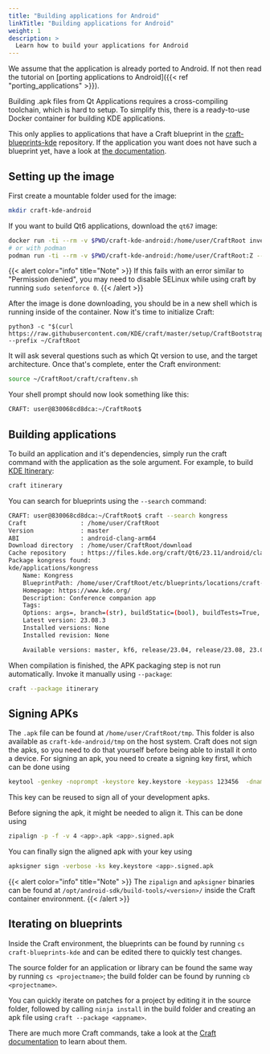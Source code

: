 ```yaml
---
title: "Building applications for Android"
linkTitle: "Building applications for Android"
weight: 1
description: >
  Learn how to build your applications for Android
---
```


We assume that the application is already ported to Android. If not then read the tutorial on [porting applications to Android]({{< ref "porting_applications" >}}).

Building .apk files from Qt Applications requires a cross-compiling toolchain, which is hard to setup. To simplify this, there is a ready-to-use Docker container for building KDE applications.

This only applies to applications that have a Craft blueprint in the [craft-blueprints-kde](https://invent.kde.org/packaging/craft-blueprints-kde) repository. If the application you want does not have such a blueprint yet, have a look at [the documentation](https://community.kde.org/Craft/Blueprints).


## Setting up the image

First create a mountable folder used for the image:

```bash
mkdir craft-kde-android
```

If you want to build Qt6 applications, download the `qt67` image:

```bash
docker run -ti --rm -v $PWD/craft-kde-android:/home/user/CraftRoot invent-registry.kde.org/sysadmin/ci-images/android-qt67 bash
# or with podman
podman run -ti --rm -v $PWD/craft-kde-android:/home/user/CraftRoot:Z --userns keep-id invent-registry.kde.org/sysadmin/ci-images/android-qt67 bash
```

{{< alert color="info" title="Note" >}}
If this fails with an error similar to "Permission denied", you may need to disable SELinux while using craft by running `sudo setenforce 0`.
{{< /alert >}}

After the image is done downloading, you should be in a new shell which is running inside of the container. Now it's time to initialize Craft:

```
python3 -c "$(curl https://raw.githubusercontent.com/KDE/craft/master/setup/CraftBootstrap.py)" --prefix ~/CraftRoot
```

It will ask several questions such as which Qt version to use, and the target architecture. Once that's complete, enter the Craft environment:

```bash
source ~/CraftRoot/craft/craftenv.sh
```

Your shell prompt should now look something like this:

```bash
CRAFT: user@830068cd8dca:~/CraftRoot$ 
```

## Building applications

To build an application and it's dependencies, simply run the craft command with the application as the sole argument. For example, to build [KDE Itinerary](https://apps.kde.org/itinerary/):

```bash
craft itinerary
```

You can search for blueprints using the `--search` command:

```bash
CRAFT: user@830068cd8dca:~/CraftRoot$ craft --search kongress
Craft               : /home/user/CraftRoot
Version             : master
ABI                 : android-clang-arm64
Download directory  : /home/user/CraftRoot/download
Cache repository    : https://files.kde.org/craft/Qt6/23.11/android/clang/arm64
Package kongress found:
kde/applications/kongress
    Name: Kongress
    BlueprintPath: /home/user/CraftRoot/etc/blueprints/locations/craft-blueprints-kde/kde/applications/kongress/kongress.py
    Homepage: https://www.kde.org/
    Description: Conference companion app
    Tags: 
    Options: args=, branch=(str), buildStatic=(bool), buildTests=True, buildType=MinSizeRel, featureArguments=, ignored=(bool), patchLevel=(int), revision=(str), srcDir=(str), version=(str)
    Latest version: 23.08.3
    Installed versions: None
    Installed revision: None

    Available versions: master, kf6, release/23.04, release/23.08, 23.04.3, 23.08.0, 23.08.1, 23.08.2, 23.08.3, 24.01.75
```

When compilation is finished, the APK packaging step is not run automatically. Invoke it manually using `--package`:

```bash
craft --package itinerary
```

## Signing APKs


The `.apk` file can be found at `/home/user/CraftRoot/tmp`. This folder is also available as `craft-kde-android/tmp` on the host system. Craft does not sign the apks, so you need to do that yourself before being able to install it onto a device. For signing an apk, you need to create a signing key first, which can be done using

```bash
keytool -genkey -noprompt -keystore key.keystore -keypass 123456  -dname "CN=None, OU=None, O=None, L=None, S=None, C=XY" -alias mykey -keyalg RSA -keysize 2048 -validity 10000 -storepass 123456
```

This key can be reused to sign all of your development apks.

Before signing the apk, it might be needed to align it.  This can be done using

```bash
zipalign -p -f -v 4 <app>.apk <app>.signed.apk
```

You can finally sign the aligned apk with your key using

```bash
apksigner sign -verbose -ks key.keystore <app>.signed.apk
```

{{< alert color="info" title="Note" >}}
The `zipalign` and `apksigner` binaries can be found at `/opt/android-sdk/build-tools/<version>/` inside the Craft container environment.
{{< /alert >}}

## Iterating on blueprints

Inside the Craft environment, the blueprints can be found by running `cs craft-blueprints-kde` and can be edited there to quickly test changes.

The source folder for an application or library can be found the same way by running `cs <projectname>`; the build folder can be found by running `cb <projectname>`.

You can quickly iterate on patches for a project by editing it in the source folder, followed by calling `ninja install` in the build folder and creating an apk file using `craft --package <appname>`.

There are much more Craft commands, take a look at the [Craft documentation](https://community.kde.org/Craft) to learn about them.

